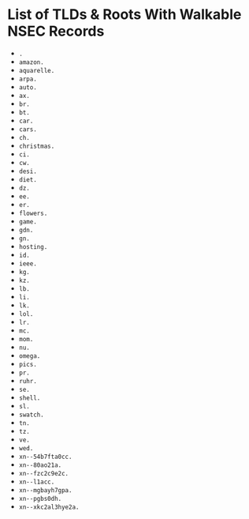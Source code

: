 # List of TLDs & Roots With Walkable NSEC Records

* `.`
* `amazon.`
* `aquarelle.`
* `arpa.`
* `auto.`
* `ax.`
* `br.`
* `bt.`
* `car.`
* `cars.`
* `ch.`
* `christmas.`
* `ci.`
* `cw.`
* `desi.`
* `diet.`
* `dz.`
* `ee.`
* `er.`
* `flowers.`
* `game.`
* `gdn.`
* `gn.`
* `hosting.`
* `id.`
* `ieee.`
* `kg.`
* `kz.`
* `lb.`
* `li.`
* `lk.`
* `lol.`
* `lr.`
* `mc.`
* `mom.`
* `nu.`
* `omega.`
* `pics.`
* `pr.`
* `ruhr.`
* `se.`
* `shell.`
* `sl.`
* `swatch.`
* `tn.`
* `tz.`
* `ve.`
* `wed.`
* `xn--54b7fta0cc.`
* `xn--80ao21a.`
* `xn--fzc2c9e2c.`
* `xn--l1acc.`
* `xn--mgbayh7gpa.`
* `xn--pgbs0dh.`
* `xn--xkc2al3hye2a.`
